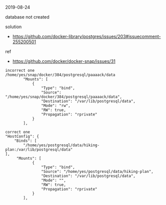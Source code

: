 2019-08-24

database not created

solution

- https://github.com/docker-library/postgres/issues/203#issuecomment-255200501

ref

- https://github.com/docker/docker-snap/issues/31

```
incorrect one
/home/yes/snap/docker/384/postgresql/paaaack/data
        "Mounts": [
            {
                "Type": "bind",
                "Source": "/home/yes/snap/docker/384/postgresql/paaaack/data",
                "Destination": "/var/lib/postgresql/data",
                "Mode": "rw",
                "RW": true,
                "Propagation": "rprivate"
            }
        ],
```

```
correct one
"HostConfig": {
    "Binds": [
        "/home/yes/postgresql/data/hiking-plan:/var/lib/postgresql/data"
],
     "Mounts": [
            {
                "Type": "bind",
                "Source": "/home/yes/postgresql/data/hiking-plan",
                "Destination": "/var/lib/postgresql/data",
                "Mode": "",
                "RW": true,
                "Propagation": "rprivate"
            }
        ],
```
